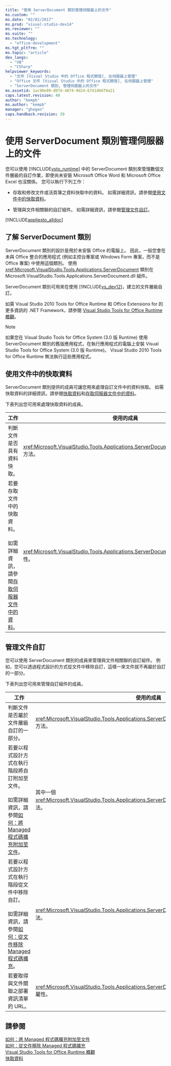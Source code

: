 ```yaml
---
title: "使用 ServerDocument 類別管理伺服器上的文件"
ms.custom: ""
ms.date: "02/02/2017"
ms.prod: "visual-studio-dev14"
ms.reviewer: ""
ms.suite: ""
ms.technology: 
  - "office-development"
ms.tgt_pltfrm: ""
ms.topic: "article"
dev_langs: 
  - "VB"
  - "CSharp"
helpviewer_keywords: 
  - "文件 [Visual Studio 中的 Office 程式開發], 在伺服器上管理"
  - "Office 文件 [Visual Studio 中的 Office 程式開發], 在伺服器上管理"
  - "ServerDocument 類別, 管理伺服器上的文件"
ms.assetid: 1ac90e89-d07d-4874-9d24-6741d6679a21
caps.latest.revision: 40
author: "kempb"
ms.author: "kempb"
manager: "ghogen"
caps.handback.revision: 39
---
```

# 使用 ServerDocument 類別管理伺服器上的文件
  您可以使用 [!INCLUDE[vsto_runtime](../vsto/includes/vsto-runtime-md.md)] 中的 ServerDocument 類別來管理數個文件層級的自訂作業，即使尚未安裝 Microsoft Office Word 和 Microsoft Office Excel 也沒關係。  您可以執行下列工作：  
  
-   存取和修改文件或活頁簿之資料快取中的資料。  如需詳細資訊，請參閱[使用文件中的快取資料](#CachedData)。  
  
-   管理與文件相關聯的自訂組件。  如需詳細資訊，請參閱[管理文件自訂](#CustomizationInfo)。  
  
 [!INCLUDE[appliesto_alldoc](../vsto/includes/appliesto-alldoc-md.md)]  
  
## 了解 ServerDocument 類別  
 ServerDocument 類別的設計是用於未安裝 Office 的電腦上。  因此，一般您會在未與 Office 整合的應用程式 \(例如主控台專案或 Windows Form 專案，而不是 Office 專案\) 中使用這個類別。  使用 <xref:Microsoft.VisualStudio.Tools.Applications.ServerDocument> 類別在 Microsoft.VisualStudio.Tools.Applications.ServerDocument.dll 組件。  
  
 ServerDocument 類別可用來在使用 [!INCLUDE[vs_dev12](../vsto/includes/vs-dev12-md.md)]，建立的文件層級自訂。  
  
 如需 Visual Studio 2010 Tools for Office Runtime 和 Office Extensions for 的更多資訊的 .NET Framework，請參閱 [Visual Studio Tools for Office Runtime 概觀](../vsto/visual-studio-tools-for-office-runtime-overview.md)。  
  
> [!NOTE]  
>  如果您在 Visual Studio Tools for Office System \(3.0 版 Runtime\) 使用 ServerDocument 類別的舊版應用程式，在執行應用程式的電腦上安裝 Visual Studio Tools for Office System \(3.0 版 Runtime\)。  Visual Studio 2010 Tools for Office Runtime 無法執行這些應用程式。  
  
##  <a name="CachedData"></a> 使用文件中的快取資料  
 ServerDocument 類別提供的成員可讓您用來處理自訂文件中的資料快取。  如需快取資料的詳細資訊，請參閱[快取資料](../vsto/caching-data.md)和[存取伺服器文件中的資料](../vsto/accessing-data-in-documents-on-the-server.md)。  
  
 下表列出您可用來處理快取資料的成員。  
  
|工作|使用的成員|  
|--------|-----------|  
|判斷文件是否具有資料快取。|<xref:Microsoft.VisualStudio.Tools.Applications.ServerDocument.IsCacheEnabled%2A> 方法。|  
|若要存取文件中的快取資料。<br /><br /> 如需詳細資訊，請參閱[存取伺服器文件中的資料](../vsto/accessing-data-in-documents-on-the-server.md)。|<xref:Microsoft.VisualStudio.Tools.Applications.ServerDocument.CachedData%2A> 屬性。|  
  
##  <a name="CustomizationInfo"></a> 管理文件自訂  
 您可以使用 ServerDocument 類別的成員來管理與文件相關聯的自訂組件。  例如，您可以透過程式設計的方式從文件中移除自訂，這樣一來文件就不再屬於自訂的一部分。  
  
 下表列出您可用來管理自訂組件的成員。  
  
|工作|使用的成員|  
|--------|-----------|  
|判斷文件是否屬於文件層級自訂的一部分。|<xref:Microsoft.VisualStudio.Tools.Applications.ServerDocument.GetCustomizationVersion%2A> 方法。|  
|若要以程式設計方式在執行階段將自訂附加至文件。<br /><br /> 如需詳細資訊，請參閱[如何：將 Managed 程式碼擴充附加至文件](../vsto/how-to-attach-managed-code-extensions-to-documents.md)。|其中一個 <xref:Microsoft.VisualStudio.Tools.Applications.ServerDocument.AddCustomization%2A> 方法。|  
|若要以程式設計方式在執行階段從文件中移除自訂。<br /><br /> 如需詳細資訊，請參閱[如何：從文件移除 Managed 程式碼擴充](../vsto/how-to-remove-managed-code-extensions-from-documents.md)。|<xref:Microsoft.VisualStudio.Tools.Applications.ServerDocument.RemoveCustomization%2A> 方法。|  
|若要取得與文件關聯之部署資訊清單的 URL。|<xref:Microsoft.VisualStudio.Tools.Applications.ServerDocument.DeploymentManifestUrl%2A> 屬性。|  
  
## 請參閱  
 [如何：將 Managed 程式碼擴充附加至文件](../vsto/how-to-attach-managed-code-extensions-to-documents.md)   
 [如何：從文件移除 Managed 程式碼擴充](../vsto/how-to-remove-managed-code-extensions-from-documents.md)   
 [Visual Studio Tools for Office Runtime 概觀](../vsto/visual-studio-tools-for-office-runtime-overview.md)   
 [快取資料](../vsto/caching-data.md)  
  
  